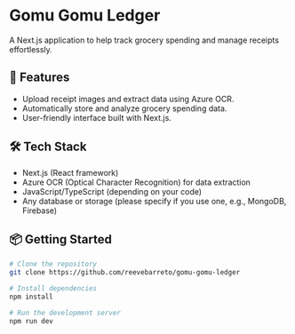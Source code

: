 # Gomu Gomu Ledger

A Next.js application to help track grocery spending and manage receipts effortlessly.

## 🚀 Features
- Upload receipt images and extract data using Azure OCR.
- Automatically store and analyze grocery spending data.
- User-friendly interface built with Next.js.

## 🛠️ Tech Stack
- Next.js (React framework)
- Azure OCR (Optical Character Recognition) for data extraction
- JavaScript/TypeScript (depending on your code)
- Any database or storage (please specify if you use one, e.g., MongoDB, Firebase)

## 📦 Getting Started
```bash
# Clone the repository
git clone https://github.com/reevebarreto/gomu-gomu-ledger

# Install dependencies
npm install

# Run the development server
npm run dev
```
